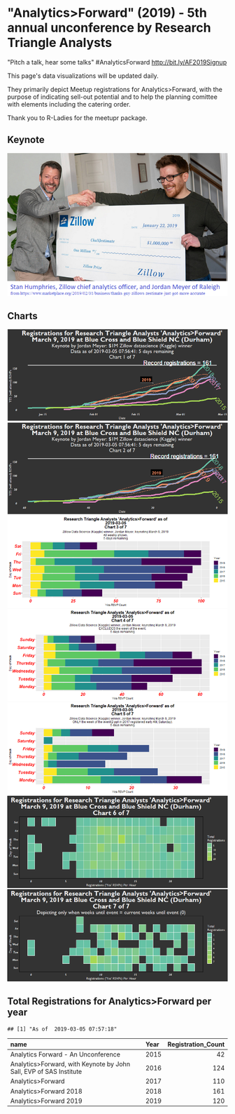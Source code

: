 "Analytics&gt;Forward" (2019) - 5th annual unconference by Research Triangle Analysts
=====================================================================================

"Pitch a talk, hear some talks" \#AnalyticsForward <http://bit.ly/AF2019Signup>

This page's data visualizations will be updated daily.

They primarily depict Meetup registrations for Analytics&gt;Forward, with the purpose of indicating sell-out potential and to help the planning comittee with elements including the catering order.

Thank you to R-Ladies for the meetupr package.

Keynote
-------

![Marketplace.org article - Jordan Meyer (Zillow)](Marketplace_Zillow_JordanMeyer.png)

Charts
------

![Chart 1](af_2019-1.png) ![Chart 2](af_2019-2.png) ![Chart 3](af_2019-3.png) ![Chart 4](af_2019-4.png) ![Chart 5](af_2019-5.png) ![Chart 6](af_2019-6.png) ![Chart 7](af_2019-7.png)

Total Registrations for Analytics&gt;Forward per year
-----------------------------------------------------

    ## [1] "As of  2019-03-05 07:57:18"

| name                                                                  | Year |  Registration\_Count|
|:----------------------------------------------------------------------|:-----|--------------------:|
| Analytics Forward - An Unconference                                   | 2015 |                   42|
| Analytics&gt;Forward, with Keynote by John Sall, EVP of SAS Institute | 2016 |                  124|
| Analytics&gt;Forward                                                  | 2017 |                  110|
| Analytics&gt;Forward 2018                                             | 2018 |                  161|
| Analytics&gt;Forward 2019                                             | 2019 |                  120|

